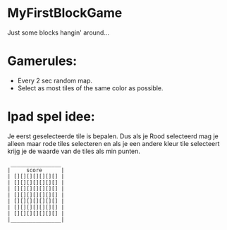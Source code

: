 # MyFirstBlockGame
Just some blocks hangin' around...


# Gamerules:
- Every 2 sec random map.
- Select as most tiles of the same color as possible.


# Ipad spel idee:
Je eerst geselecteerde tile is bepalen.
Dus als je Rood selecteerd mag je alleen maar rode tiles selecteren en als je een andere kleur tile selecteert krijg je de waarde van de tiles als min punten.

```
 ________________
|	  score		 |
| [][][][][][][] |
| [][][][][][][] |
| [][][][][][][] |
| [][][][][][][] |
| [][][][][][][] |
| [][][][][][][] |
| [][][][][][][] |
|________________|
			   
```